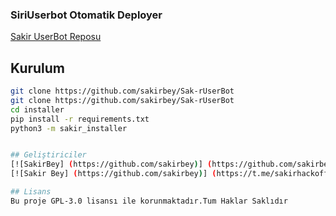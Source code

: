 
### SiriUserbot Otomatik Deployer

[Sakir UserBot Reposu](https://github.com/sakirbey/Sak-rUserBot)


## Kurulum
```sh
git clone https://github.com/sakirbey/Sak-rUserBot 
git clone https://github.com/sakirbey/Sak-rUserBot 
cd installer
pip install -r requirements.txt
python3 -m sakir_installer


## Geliştiriciler
[![SakirBey] (https://github.com/sakirbey)] (https://github.com/sakirbey) [![SakirBey](https://github.com/sakirbey)](https://t.me/Sakirhackofficial999)
[![Sakir Bey] (https://github.com/sakirbey)] (https://t.me/sakirhackofficial999)

## Lisans
Bu proje GPL-3.0 lisansı ile korunmaktadır.Tum Haklar Saklıdır
